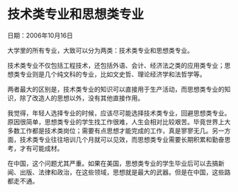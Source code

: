 # 技术类专业和思想类专业

日期：2006年10月16日

大学里的所有专业，大致可以分为两类：技术类专业和思想类专业。

技术类专业不仅包括工程技术，还包括外语、会计、经济法之类的应用类专业；思想类专业则是几个纯文科的专业，比如文史哲、理论经济学和法哲学等。

两者最大的区别是，技术类专业的知识可以直接用于生产活动，而思想类专业的知识，除了改造人的思想以外，没有其他直接作用。

我觉得，年轻人选择专业的时候，应该尽可能选择技术类专业，回避思想类专业。原因很简单，思想类专业的学生找工作很难，人生会相对比较艰苦。毕竟世界上大多数工作都是技术类岗位；需要有点思想才能完成的工作，真是寥寥无几。另一方面，技术类专业往往培训几个月就可以见效，而思想类专业需要长期积累和勤奋思考，才有可能成材。

在中国，这个问题尤其严重。如果在美国，思想类专业的学生毕业后可以去搞新闻、出版、法律和政治，在这些领域，思想就是最大的武器。但是在中国，这些路都走不通。

